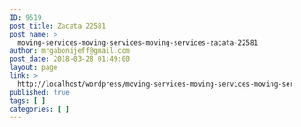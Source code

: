 ```yaml
---
ID: 9519
post_title: Zacata 22581
post_name: >
  moving-services-moving-services-moving-services-zacata-22581
author: mrgabonijeff@gmail.com
post_date: 2018-03-28 01:49:00
layout: page
link: >
  http://localhost/wordpress/moving-services-moving-services-moving-services-zacata-22581/
published: true
tags: [ ]
categories: [ ]
---
```

